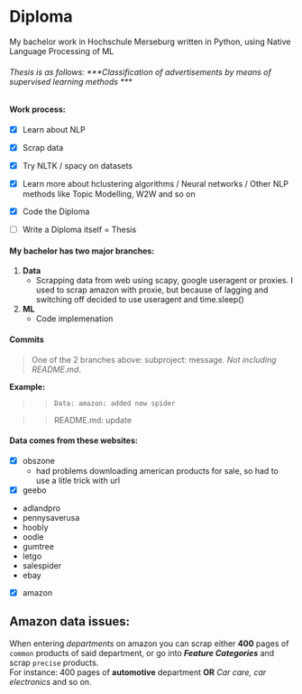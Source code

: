 # Diploma
My bachelor work in Hochschule Merseburg written in Python, using Native Language Processing of ML

###### Thesis is as follows: ***Classification of advertisements by means of supervised learning methods ***

#### Work process:
- [X] Learn about NLP
- [X] Scrap data
- [X] Try NLTK / spacy on datasets
- [X] Learn more about hclustering algorithms / Neural networks / Other NLP methods like Topic Modelling, W2W and so on
- [X] Code the Diploma
- [ ] Write a Diploma itself = Thesis


#### My bachelor has two major branches: 
1. **Data**
    - Scrapping data from web using scapy, google useragent or proxies. I used to scrap amazon with proxie, but because of lagging and switching off decided to use useragent and time.sleep()
2. **ML**
    - Code implemenation 
    
#### Commits
>One of the 2 branches above: subproject: message. _Not including README.md_. 

__Example:__ 
>> `Data: amazon: added new spider`

>> README.md: update

#### Data comes from these websites:
- [x] obszone
    - had problems downloading american products for sale, so had to use a litle trick with url
-  [x] geebo
- adlandpro
- pennysaverusa
- hoobly
- oodle
- gumtree
- letgo
- salespider
- ebay
-  [X] amazon


## Amazon data issues:
When entering _departments_ on amazon you can scrap either **400** pages of `common` products of said department, or go into ***Feature Categories*** and scrap `precise` products.  
For instance: 400 pages of **automotive** department **OR** *Car care, car electronics* and so on.
